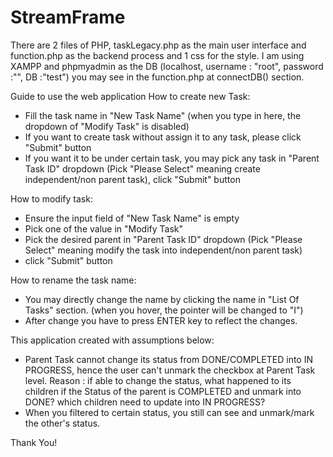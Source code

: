 # StreamFrame

There are 2 files of PHP, taskLegacy.php as the main user interface and function.php as the backend process and 1 css for the style.
I am using XAMPP and phpmyadmin as the DB (localhost, username : "root", password :"", DB :"test") you may see in the function.php at connectDB() section.

Guide to use the web application
How to create new Task:
 - Fill the task name in "New Task Name" (when you type in here, the dropdown of "Modify Task" is disabled)
 - If you want to create task without assign it to any task, please click "Submit" button
 - If you want it to be under certain task, you may pick any task in "Parent Task ID" dropdown (Pick "Please Select" meaning create independent/non parent task), click "Submit" button

How to modify task:
 - Ensure the input field of "New Task Name" is empty
 - Pick one of the value in "Modify Task"
 - Pick the desired parent in "Parent Task ID" dropdown (Pick "Please Select" meaning modify the task into independent/non parent task)
 - click "Submit" button

How to rename the task name:
 - You may directly change the name by clicking the name in "List Of Tasks" section. (when you hover, the pointer will be changed to "I")
 - After change you have to press ENTER key to reflect the changes.

This application created with assumptions below:
 - Parent Task cannot change its status from DONE/COMPLETED into IN PROGRESS, hence the user can't unmark the checkbox at Parent Task level.
   Reason : if able to change the status, what happened to its children if the Status of the parent is COMPLETED and unmark into DONE? which children need to update into IN PROGRESS?
  - When you filtered to certain status, you still can see and unmark/mark the other's status.

Thank You!

